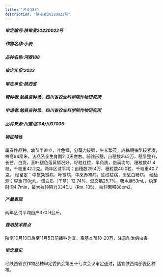 ```yaml
---
title: "沔麦188"
description: "陕审麦20220022号"
---
```

##### 审定编号:陕审麦20220022号

##### 作物名称:小麦

##### 品种名称:沔麦188

##### 审定年份:2022

##### 审定单位:陕西省

##### 育种者:勉县良种场、四川省农业科学院作物研究所

##### 申请者:勉县良种场、四川省农业科学院作物研究所

##### 品种来源:川重组104/川07005

##### 特征特性
属春性品种。幼苗半直立，叶色绿，分蘖力较强，生长繁茂，成株期株型较紧凑，株高94厘米。该品系全生育期210天左右。圆锥形穗，亩穗数26.5万，穗层整齐，长芒，白壳，茎叶褪色落黄情况好。籽粒红粒，半角质，饱满均匀，穗粒数41.4粒，千粒重42.2克。两年区试平均：亩穗数29.4万、穗粒数40.0粒、千粒重40.7克。
经鉴定：中抗条锈病、叶锈病，中感赤霉病，感纹枯病，高感白粉病。
经检测：容重790g/L，蛋白质（干基）12.74%，湿面筋25.7%，吸水量53mL，稳定时间4.7min，最大拉伸阻力334E.U（Rm. 135），拉伸面积88cm2。

##### 产量表现
两年区试平均亩产370.9公斤。

##### 栽培技术要点
陕南10月10日后至11月5日前播种为宜，亩基本苗18-20万，注意防治病虫害。

##### 审定意见
经陕西省农作物品种审定委员会第五十七次会议审定通过，适宜陕西南部麦区种植。
